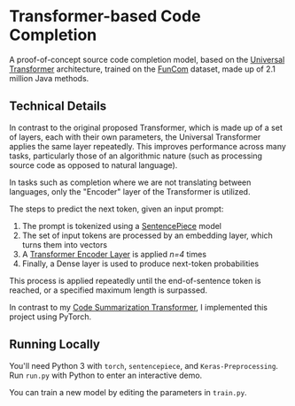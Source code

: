 # Transformer-based Code Completion

A proof-of-concept source code completion model,
based on the [Universal Transformer](https://arxiv.org/abs/1807.03819) 
architecture, trained on the [FunCom](http://leclair.tech/data/funcom/)
dataset, made up of 2.1 million Java methods.

## Technical Details

In contrast to the original proposed Transformer, which is made up of a set of
layers, each with their own parameters, the Universal Transformer applies the same
layer repeatedly. This improves performance across many tasks, particularly
those of an algorithmic nature (such as processing source code as opposed to 
natural language).

In tasks such as completion where we are not translating between languages,
only the "Encoder" layer of the Transformer is utilized.

The steps to predict the next token, given an input prompt:
1. The prompt is tokenized using a [SentencePiece](https://github.com/google/sentencepiece) model
2. The set of input tokens are processed by an embedding layer, which turns
them into vectors
3. A [Transformer Encoder Layer](https://pytorch.org/docs/master/generated/torch.nn.TransformerEncoderLayer.html) 
is applied *n=4* times
4. Finally, a Dense layer is used to produce next-token probabilities

This process is applied repeatedly until the end-of-sentence token is reached,
or a specified maximum length is surpassed.

In contrast to my [Code Summarization Transformer](https://github.com/nathanielwarner/code_summarization_transformer),
I implemented this project using PyTorch.

## Running Locally
You'll need Python 3 with `torch`, `sentencepiece`, and `Keras-Preprocessing`.
Run ``run.py`` with Python to enter an interactive demo.

You can train a new model by editing the parameters in ``train.py``.
